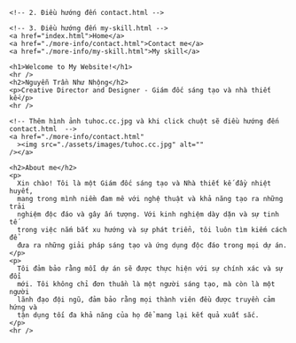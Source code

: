 
<!DOCTYPE html>
<html lang="vi">
  <head>
    <meta charset="UTF-8" />
    <meta http-equiv="X-UA-Compatible" content="IE=edge" />
    <meta name="viewport" content="width=device-width, initial-scale=1.0" />
    <title>Bài học multi page Website</title>
  </head>

  <body>
    <!-- Thêm các link điều hướng -->
    <!-- 1. Điều hướng về trang chủ -->

    <!-- 2. Điều hướng đến contact.html -->

    <!-- 3. Điều hướng đến my-skill.html -->
    <a href="index.html">Home</a>
    <a href="./more-info/contact.html">Contact me</a>
    <a href="./more-info/my-skill.html">My skill</a>

    <h1>Welcome to My Website!</h1>
    <hr />
    <h2>Nguyễn Trần Như Nhộng</h2>
    <p>Creative Director and Designer - Giám đốc sáng tạo và nhà thiết kế</p>
    <hr />

    <!-- Thêm hình ảnh tuhoc.cc.jpg và khi click chuột sẽ điều hướng đến contact.html  -->
    <a href="./more-info/contact.html"
      ><img src="./assets/images/tuhoc.cc.jpg" alt=""
    /></a>

    <h2>About me</h2>
    <p>
      Xin chào! Tôi là một Giám đốc sáng tạo và Nhà thiết kế đầy nhiệt huyết,
      mang trong mình niềm đam mê với nghệ thuật và khả năng tạo ra những trải
      nghiệm độc đáo và gây ấn tượng. Với kinh nghiệm dày dặn và sự tinh tế
      trong việc nắm bắt xu hướng và sự phát triển, tôi luôn tìm kiếm cách để
      đưa ra những giải pháp sáng tạo và ứng dụng độc đáo trong mọi dự án.
    </p>
    <p>
      Tôi đảm bảo rằng mỗi dự án sẽ được thực hiện với sự chính xác và sự đổi
      mới. Tôi không chỉ đơn thuần là một người sáng tạo, mà còn là một người
      lãnh đạo đội ngũ, đảm bảo rằng mọi thành viên đều được truyền cảm hứng và
      tận dụng tối đa khả năng của họ để mang lại kết quả xuất sắc.
    </p>
    <hr />
  </body>
</html>
